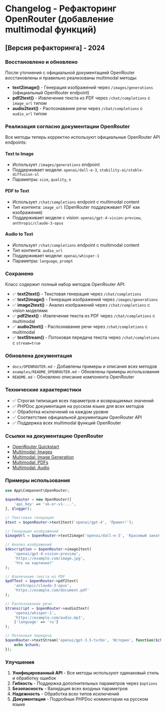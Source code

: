 # Changelog - Рефакторинг OpenRouter (добавление multimodal функций)

## [Версия рефакторинга] - 2024

### Восстановлено и обновлено

После уточнения с официальной документацией OpenRouter восстановлены и правильно реализованы multimodal методы:

- **text2image()** - Генерация изображений через `/images/generations` (официальный OpenRouter endpoint)
- **pdf2text()** - Извлечение текста из PDF через `/chat/completions` с `image_url` типом
- **audio2text()** - Распознавание речи через `/chat/completions` с `audio_url` типом

### Реализация согласно документации OpenRouter

Все методы теперь корректно используют официальные OpenRouter API endpoints:

#### Text to Image
- Использует `/images/generations` endpoint
- Поддерживает модели: `openai/dall-e-3`, `stability-ai/stable-diffusion-xl`
- Параметры: `size`, `quality`, `n`

#### PDF to Text
- Использует `/chat/completions` endpoint с multimodal content
- Тип контента: `image_url` (OpenRouter поддерживает PDF как изображения)
- Поддерживает модели с vision: `openai/gpt-4-vision-preview`, `anthropic/claude-3-opus`

#### Audio to Text
- Использует `/chat/completions` endpoint с multimodal content
- Тип контента: `audio_url`
- Поддерживает модели: `openai/whisper-1`
- Параметры: `language`, `prompt`

### Сохранено

Класс содержит полный набор методов OpenRouter API:

- ✅ **text2text()** - Текстовая генерация через `/chat/completions`
- ✅ **text2image()** - Генерация изображений через `/images/generations`
- ✅ **image2text()** - Анализ изображений через `/chat/completions` с vision моделями
- ✅ **pdf2text()** - Извлечение текста из PDF через `/chat/completions` с multimodal
- ✅ **audio2text()** - Распознавание речи через `/chat/completions` с multimodal
- ✅ **textStream()** - Потоковая передача текста через `/chat/completions` с `stream=true`

### Обновлена документация

- `docs/OPENROUTER.md` - Добавлены примеры и описания всех методов
- `examples/README_OPENROUTER.md` - Обновлены примеры использования
- `README.md` - Обновлено описание компонента OpenRouter

### Технические характеристики

- ✅ Строгая типизация всех параметров и возвращаемых значений
- ✅ PHPDoc документация на русском языке для всех методов
- ✅ Обработка исключений на каждом уровне
- ✅ Соответствие официальной документации OpenRouter API
- ✅ Поддержка всех multimodal функций OpenRouter

### Ссылки на документацию OpenRouter

- [OpenRouter Quickstart](https://openrouter.ai/docs/quickstart)
- [Multimodal: Images](https://openrouter.ai/docs/features/multimodal/images)
- [Multimodal: Image Generation](https://openrouter.ai/docs/features/multimodal/image-generation)
- [Multimodal: PDFs](https://openrouter.ai/docs/features/multimodal/pdfs)
- [Multimodal: Audio](https://openrouter.ai/docs/features/multimodal/audio)

### Примеры использования

```php
use App\Component\OpenRouter;

$openRouter = new OpenRouter([
    'api_key' => 'sk-or-v1-...',
], $logger);

// Текстовая генерация
$text = $openRouter->text2text('openai/gpt-4', 'Привет!');

// Генерация изображений
$imageUrl = $openRouter->text2image('openai/dall-e-3', 'Красивый закат');

// Анализ изображений
$description = $openRouter->image2text(
    'openai/gpt-4-vision-preview',
    'https://example.com/image.jpg',
    'Что на картинке?'
);

// Извлечение текста из PDF
$pdfText = $openRouter->pdf2text(
    'anthropic/claude-3-opus',
    'https://example.com/document.pdf'
);

// Распознавание речи
$transcript = $openRouter->audio2text(
    'openai/whisper-1',
    'https://example.com/audio.mp3',
    ['language' => 'ru']
);

// Потоковая передача
$openRouter->textStream('openai/gpt-3.5-turbo', 'История', function($chunk) {
    echo $chunk;
});
```

### Улучшения

1. **Унифицированный API** - Все методы используют одинаковый стиль и обработку ошибок
2. **Гибкость** - Поддержка дополнительных параметров через `$options`
3. **Безопасность** - Валидация всех входных параметров
4. **Надежность** - Обработка всех типов исключений
5. **Документация** - Подробные PHPDoc комментарии на русском языке
